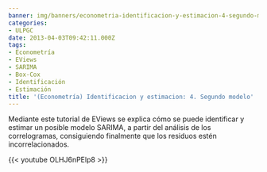 ```yaml
---
banner: img/banners/econometria-identificacion-y-estimacion-4-segundo-modelo.jpg
categories:
- ULPGC
date: 2013-04-03T09:42:11.000Z
tags:
- Econometría
- EViews
- SARIMA
- Box-Cox
- Identificación
- Estimación
title: '(Econometría) Identificacion y estimacion: 4. Segundo modelo'
---
```


Mediante este tutorial de EViews se explica cómo se puede identificar y estimar un posible modelo SARIMA, a partir del análisis de los correlogramas, consiguiendo finalmente que los residuos estén incorrelacionados.

{{< youtube OLHJ6nPElp8 >}}

